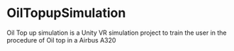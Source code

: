 # OilTopupSimulation
Oil Top up simulation is a Unity VR simulation project to train the user in the procedure of Oil top in a Airbus A320
